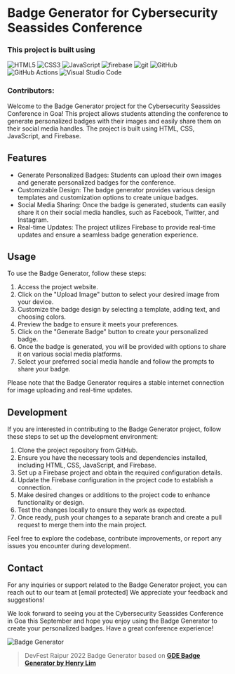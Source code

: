 # Badge Generator for Cybersecurity Seassides Conference

<h3>
This project is built using 
</h3>
<p>
<img alt="HTML5" src="https://img.shields.io/badge/-HTML5-E34F26?style=flat-square&logo=html5&logoColor=white" />
<img alt="CSS3" src="https://img.shields.io/badge/-CSS3-1572B6?style=flat-square&logo=css3&logoColor=white" />
<img alt="JavaScript" src="https://img.shields.io/badge/-JavaScript-2e2e2e?style=flat-square&logo=javascript&logoColor=F7DF1E" />
<img alt="firebase" src="https://img.shields.io/badge/-Firebase-181717?style=flat-square&logo=firebase&logoColor=FFCA28" />
<img alt="git" src="https://img.shields.io/badge/-Git-F05032?style=flat-square&logo=git&logoColor=white" />
<img alt="GitHub" src="https://img.shields.io/badge/-GitHub-181717?style=flat-square&logo=github&logoColor=white" />
<img alt="GitHub Actions" src="https://img.shields.io/badge/-GitHub_Actions-2088FF?style=flat-square&logo=githubactions&logoColor=white" />
<img alt="Visual Studio Code" src="https://img.shields.io/badge/-Visual_Studio_Code-007ACC?style=flat-square&logo=visualstudiocode&logoColor=white" />
</p>
<h3>
Contributors:
</h3>

Welcome to the Badge Generator project for the Cybersecurity Seassides Conference in Goa! This project allows students attending the conference to generate personalized badges with their images and easily share them on their social media handles. The project is built using HTML, CSS, JavaScript, and Firebase.

## Features

- Generate Personalized Badges: Students can upload their own images and generate personalized badges for the conference.
- Customizable Design: The badge generator provides various design templates and customization options to create unique badges.
- Social Media Sharing: Once the badge is generated, students can easily share it on their social media handles, such as Facebook, Twitter, and Instagram.
- Real-time Updates: The project utilizes Firebase to provide real-time updates and ensure a seamless badge generation experience.

## Usage

To use the Badge Generator, follow these steps:

1. Access the project website.
2. Click on the "Upload Image" button to select your desired image from your device.
3. Customize the badge design by selecting a template, adding text, and choosing colors.
4. Preview the badge to ensure it meets your preferences.
5. Click on the "Generate Badge" button to create your personalized badge.
6. Once the badge is generated, you will be provided with options to share it on various social media platforms.
7. Select your preferred social media handle and follow the prompts to share your badge.

Please note that the Badge Generator requires a stable internet connection for image uploading and real-time updates.

## Development

If you are interested in contributing to the Badge Generator project, follow these steps to set up the development environment:

1. Clone the project repository from GitHub.
2. Ensure you have the necessary tools and dependencies installed, including HTML, CSS, JavaScript, and Firebase.
3. Set up a Firebase project and obtain the required configuration details.
4. Update the Firebase configuration in the project code to establish a connection.
5. Make desired changes or additions to the project code to enhance functionality or design.
6. Test the changes locally to ensure they work as expected.
7. Once ready, push your changes to a separate branch and create a pull request to merge them into the main project.

Feel free to explore the codebase, contribute improvements, or report any issues you encounter during development.


## Contact

For any inquiries or support related to the Badge Generator project, you can reach out to our team at [email protected] We appreciate your feedback and suggestions!

We look forward to seeing you at the Cybersecurity Seassides Conference in Goa this September and hope you enjoy using the Badge Generator to create your personalized badges. Have a great conference experience!

![Badge Generator](/path/to/project-logo.png)


> DevFest Raipur 2022 Badge Generator based on [**GDE Badge Generator by Henry Lim**](https://github.com/limhenry/gde-badge-generator)



